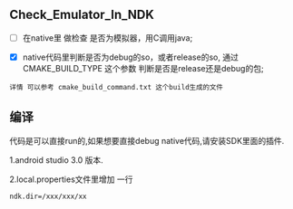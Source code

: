## Check_Emulator_In_NDK


- [ ] 在native里 做检查 是否为模拟器，用C调用java;

- [X] native代码里判断是否为debug的so，或者release的so,  通过 CMAKE_BUILD_TYPE 这个参数 判断是否是release还是debug的包;

```
详情 可以参考 cmake_build_command.txt 这个build生成的文件

```




## 编译

代码是可以直接run的,如果想要直接debug native代码,请安装SDK里面的插件.

1.android studio 3.0 版本.


2.local.properties文件里增加 一行
```
ndk.dir=/xxx/xxx/xx
```